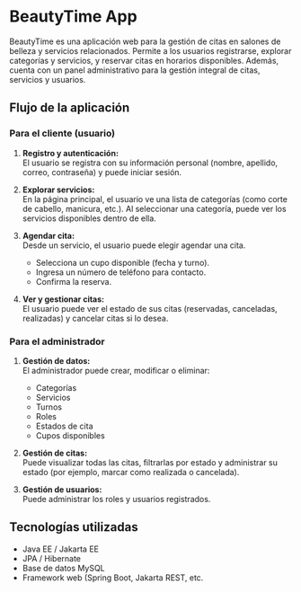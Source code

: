 # BeautyTime App

BeautyTime es una aplicación web para la gestión de citas en salones de belleza y servicios relacionados. Permite a los usuarios registrarse, explorar categorías y servicios, y reservar citas en horarios disponibles. Además, cuenta con un panel administrativo para la gestión integral de citas, servicios y usuarios.

## Flujo de la aplicación

### Para el cliente (usuario)

1. **Registro y autenticación:**  
   El usuario se registra con su información personal (nombre, apellido, correo, contraseña) y puede iniciar sesión.

2. **Explorar servicios:**  
   En la página principal, el usuario ve una lista de categorías (como corte de cabello, manicura, etc.). Al seleccionar una categoría, puede ver los servicios disponibles dentro de ella.

3. **Agendar cita:**  
   Desde un servicio, el usuario puede elegir agendar una cita.  
   - Selecciona un cupo disponible (fecha y turno).  
   - Ingresa un número de teléfono para contacto.  
   - Confirma la reserva.

4. **Ver y gestionar citas:**  
   El usuario puede ver el estado de sus citas (reservadas, canceladas, realizadas) y cancelar citas si lo desea.

### Para el administrador

1. **Gestión de datos:**  
   El administrador puede crear, modificar o eliminar:  
   - Categorías  
   - Servicios  
   - Turnos  
   - Roles  
   - Estados de cita  
   - Cupos disponibles  

2. **Gestión de citas:**  
   Puede visualizar todas las citas, filtrarlas por estado y administrar su estado (por ejemplo, marcar como realizada o cancelada).

3. **Gestión de usuarios:**  
   Puede administrar los roles y usuarios registrados.

## Tecnologías utilizadas

- Java EE / Jakarta EE  
- JPA / Hibernate  
- Base de datos MySQL  
- Framework web (Spring Boot, Jakarta REST, etc.

